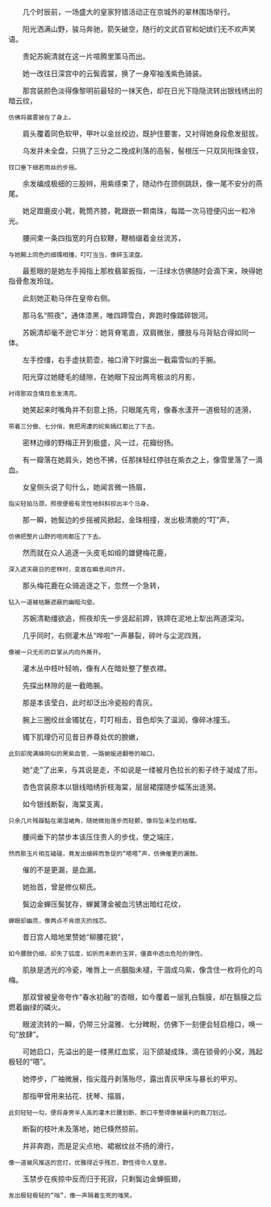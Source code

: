 　　几个时辰前，一场盛大的皇家狩猎活动正在京城外的翠林围场举行。

　　阳光洒满山野，骏马奔驰，箭矢破空，随行的文武百官和妃嫔们无不欢声笑语。

　　贵妃苏婉清就在这一片喧腾里策马而出。

　　她一改往日深宫中的云鬓霞裳，换了一身窄袖浅紫色骑装。

　　那宫装颜色淡得像黎明前最轻的一抹天色，却在日光下隐隐流转出银线绣出的暗云纹，

    仿佛将晨雾披在了身上。

　　肩头覆着同色软甲，甲叶以金丝绞边，既护住要害，又衬得她身段愈发挺拔。

　　乌发并未全盘，只挑了三分之二挽成利落的高髻，髻根压一只双凤衔珠金钗，

    钗口垂下细若雨丝的步摇。

　　余发编成极细的三股辫，用紫绦束了，随动作在颈侧跳跃，像一尾不安分的燕尾。

　　她足蹬鹿皮小靴，靴筒齐膝，靴跟嵌一颗南珠，每踏一次马镫便闪出一粒冷光。

　　腰间束一条四指宽的月白软鞭，鞭梢缀着金丝流苏，

    与她腕上同色的细镯相撞，叮叮当当，像碎玉滚盘。

　　最惹眼的是她左手拇指上那枚翡翠扳指，一汪绿水仿佛随时会滴下来，映得她指骨愈发玲珑。

　　此刻她正勒马伴在皇帝右侧。

　　那马名“照夜”，通体漆黑，唯四蹄雪白，奔跑时像踏碎银河。

　　苏婉清却毫不逊它半分：她背脊笔直，双肩微张，腰肢与马背贴合得如同一体。

　　左手控缰，右手虚扶箭壶，袖口滑下时露出一截霜雪似的手腕。

　　阳光穿过她睫毛的缝隙，在她眼下投出两弯极淡的月影，

    衬得那双含情目愈发清亮。

　　她笑起来时嘴角并不刻意上扬，只眼尾先弯，像春水漾开一道极轻的涟漪，

    带着三分傲、七分俏，竟把周遭的姹紫嫣红都比了下去。

　　密林边缘的野梅正开到极盛，风一过，花瓣纷扬。

　　有一瓣落在她肩头，她也不拂，任那抹轻红停驻在紫衣之上，像雪里落了一滴血。

　　女皇侧头说了句什么，她闻言微一扬眉，

    指尖轻拍马颈，照夜便极有灵性地斜斜掠出半个马身。

　　那一瞬，她鬓边的步摇被风掀起，金珠相撞，发出极清脆的“叮”声，

    仿佛把整片山野的喧闹都压了下去。

　　然而就在众人追逐一头皮毛如缎的雄健梅花鹿，

    深入遮天蔽日的密林时，变故在瞬息间炸开。

　　那头梅花鹿在众骑追逐之下，忽然一个急转，

    钻入一道被枯藤遮蔽的幽暗沟壑。

　　苏婉清勒缰欲追，照夜却先一步竖起前蹄，铁蹄在泥地上犁出两道深沟。

　　几乎同时，右侧灌木丛“哗啦”一声暴裂，碎叶与尘泥四溅，

    像被一只无形的巨掌从内向外撕开。

　　灌木丛中枝叶轻响，像有人在暗处整了整衣襟。

　　先探出林隙的是一截皓腕。

　　那是本该莹白，此时却泛出冷瓷般的青灰。

　　腕上三圈绞丝金镯犹在，叮叮相击，音色却失了温润，像碎冰撞玉。

　　镯下肌理仍可见昔日养尊处优的腴嫩，

    此刻却爬满蛛网似的黑紫血管，一路蜿蜒进翻卷的袖口。

　　她“走”了出来，与其说是走，不如说是一缕被月色拉长的影子终于凝成了形。

　　杏色宫装原本以银线暗绣折枝海棠，层层裙摆随步幅荡出涟漪。

　　如今银线断裂，海棠支离，

    只余几片残瓣黏在潮湿裙角，随她微抬莲步而轻颤，像将坠未坠的枯蝶。

　　腰间垂下的禁步本该压住贵人的步伐，使之端庄，

    然而那玉片相互磕碰，竟发出细碎而急促的“嗒嗒”声，仿佛催更的漏鼓。

　　催的不是更漏，是血漏。

　　她抬首，曾是修仪柳氏。

　　鬓边金蝉压鬓犹存，蝉翼薄金被血污锈出暗红花纹，

    蝉眼却幽亮，像两点不肯熄灭的烛芯。

　　昔日宫人暗地里赞她“柳腰花貌”，

    如今腰肢仍细，却失了弧度，如折而未断的玉笄，僵直中透出危险的弹性。

　　肌肤是透光的冷瓷，唯唇上一点胭脂未褪，干涸成乌紫，像含住一枚将化的乌梅。

　　那双曾被皇帝夸作“春水初融”的杏眼，如今覆着一层乳白翳膜，却在翳膜之后燃着幽绿的磷火。

　　眼波流转的一瞬，仍带三分温雅、七分睥睨，仿佛下一刻便会轻启檀口，唤一句“放肆”。

　　可她启口，先溢出的是一缕黑红血浆，沿下颌凝成珠，滴在锁骨的小窝，溅起极轻的“嗒”。

　　她停步，广袖微展，指尖蔻丹剥落殆尽，露出青灰甲床与暴长的甲刃。

　　那指甲曾用来拈花、抚琴、描眉，

    此刻轻轻一勾，便将身旁半人高的灌木拦腰划断，断口平整得像被最利的裁刀划过。

　　断裂的枝叶未及落地，她已倏然掠前。

　　并非奔跑，而是足尖点地、裙裾纹丝不扬的滑行，

    像一道被风推送的宫灯，优雅得近乎残忍，野性得令人窒息。

　　玉禁步在疾掠中反而归于死寂，只剩鬓边金蝉振翅，

    发出极轻极轻的“嗡”，像一声隔着生死的嗤笑。